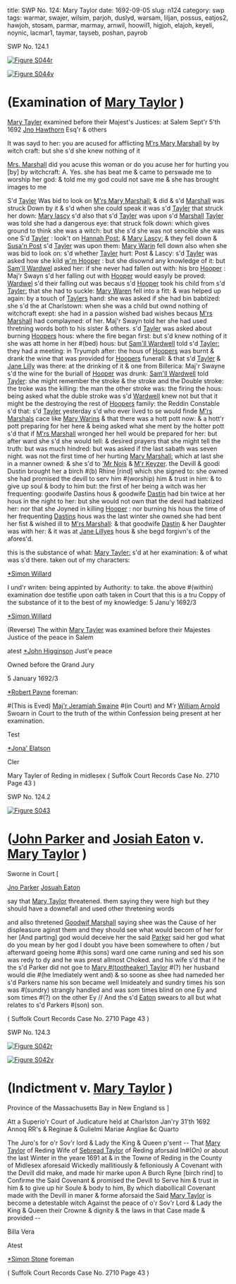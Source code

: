 title: SWP No. 124: Mary Taylor
date: 1692-09-05
slug: n124
category: swp
tags: warmar, swajer, wilsim, parjoh, duslyd, warsam, liljan, possus, eatjos2, hawjoh, stosam, parmar, marmay, arnwil, hoowil1, higjoh, elajoh, keyeli, noynic, lacmar1, taymar, tayseb, poshan, payrob




<div markdown class="doc" id="n124.1">

<div class="doc_id">SWP No. 124.1</div>



<span markdown class="figure">[![Figure S044r](archives/Suffolk/small/S044A.jpg)](archives/Suffolk/large/S044A.jpg)</span>



<span markdown class="figure">[![Figure S044v](archives/Suffolk/small/S044B.jpg)](archives/Suffolk/large/S044B.jpg)</span>


# (Examination of [Mary Taylor](/tag/taymar.html) )

 [Mary Tayler](/tag/taymar.html) examined before their Majest's Justices: at Salem Sept'r 5'th 1692  [Jno Hawthorn](/tag/hawjoh.html) Esq'r & others

It was sayd to her: you are acused for afflicting [M'rs Mary Marshall](/tag/marmay.html) by by witch craft: but she s'd she knew nothing of it

[Mrs. Marshall](/tag/marmay.html) did you acuse this woman or do you acuse her for hurting you [by] by witchcraft: A. Yes. she has beat me & came to perswade me to worship her god: & told me my god could not save me & she has brought images to me

S'd [Tayler](/tag/taymar.html) Was bid to look on [M'rs Mary Marshall:](/tag/marmay.html) & did & s'd [Marshall](/tag/marmay.html) was struck Down by it & s'd when she could speak it was s'd [Tayler](/tag/taymar.html) that struck her down: [Mary lascy](/tag/lacmar1.html) s'd also that s'd [Tayler](/tag/taymar.html) was upon s'd [Marshall](/tag/marmay.html) [Tayler](/tag/taymar.html) was told she had a dangerous eye: that struck folk down: which gives ground to think she was a witch: but she s'd she was not sencible she was one S'd [Tayler](/tag/taymar.html) : look't on [Hannah Post:](/tag/poshan.html) & [Mary Lascy:](/tag/lacmar1.html) & they fell down & [Susa'n Post](/tag/possus.html) s'd [Tayler](/tag/taymar.html) was upon them: [Mary Warin](/tag/warmar.html) fell down also when she was bid to look on: s'd whether [Tayler](/tag/taymar.html) hurt: Post & Lascy: s'd [Tayler](/tag/taymar.html) was asked how she kild [w'm Hooper](/tag/hoowil1.html) : but she disownd any knowledge of it: but [Sam'll Wardwel](/tag/warsam.html) asked her: if she never had fallen out with: his bro [Hooper](/tag/hoowil1.html) : Maj'r Swayn s'd her falling out with [Hooper](/tag/hoowil1.html) would easyly be proved: [Wardwel](/tag/warsam.html) s'd their falling out was becaus s'd [Hooper](/tag/hoowil1.html) took his child from s'd [Tayler:](/tag/taymar.html) that she had to suckle: [Mary Waren](/tag/warmar.html) fell into a fitt: & was helped up again: by a touch of [Taylers](/tag/taymar.html) hand: she was asked if she had bin babtized: she s'd the at Charlstown: when she was a child but ownd nothing of witchcraft exept: she had in a passion wished bad wishes becaus [M'rs Marshall](/tag/marmay.html) had complayned: of her. Maj'r Swayn told her she had used thretning words both to his sister & others. s'd [Tayler](/tag/taymar.html) was asked about burning [Hoopers](/tag/hoowil1.html) hous: where the fire began first: but s'd knew nothing of it she was att home in her #(bed) hous: but [Sam'll Wardwell](/tag/warsam.html) told s'd [Tayler:](/tag/taymar.html) they had a meeting: in  Tryumph after: the hous of [Hoopers](/tag/hoowil1.html) was burnt & drank the wine that was provided for [Hoopers](/tag/hoowil1.html) funerall: & that s'd [Tayler](/tag/taymar.html) & [Jane Lilly](/tag/liljan.html) was there: at the drinking of it & one from Billerica: Maj'r Swayne s'd the wine for the buriall of [Hooper](/tag/hoowil1.html) was drunk: [Sam'll Wardwell](/tag/warsam.html) told [Tayler](/tag/taymar.html): she might remember the stroke & the stroke and the Double stroke: the troke was the killing: the man the other stroke was: the firing the hous: being asked what the duble stroke was s'd [Wardwell](/tag/warsam.html) knew not but that it might be the destroying the rest of [Hoopers](/tag/hoowil1.html) family: the Reddin Constable s'd that: s'd [Tayler](/tag/taymar.html) yesterday s'd who ever lived to se would finde [M'rs Marshals](/tag/marmay.html) cace like [Mary Warins](/tag/warmar.html) & that there was a hott pott now: & a hott'r pott preparing for her here & being asked what she ment by the hotter pott s'd that if [M'rs Marshall](/tag/marmay.html) wronged her hell would be prepared for her: but after ward she s'd she would tell: & desired prayers that she might tell the truth: but was much hindred: but was asked if the last sabath was seven night. was not the first time of her hurting [Mary Marshall:](/tag/marmay.html) which at last she in a manner owned: & she s'd to ['Mr Nois](/tag/noynic.html) & [M'r Keyzer](/tag/keyeli.html). the Devill & goodi Dustin brought her a birch #(b) Rhine [rind] which she signed to: she owned she had promised the devill to serv him #(worship) him & trust in him: & to give up soul & body to him but: the first of her being a witch was her frequenting: goodwife Dastins hous & goodwife [Dastin](/tag/duslyd.html) had bin twice at her hous in the night to her: but she would not own that the devil had babtized her: nor that she Joyned in killing [Hooper](/tag/hoowil1.html) : nor burning his hous the time of her frequenting [Dastins](/tag/duslyd.html) hous was the last winter she owned she had bent her fist & wished ill to [M'rs Marshall](/tag/marmay.html): & that goodwife [Dastin](/tag/duslyd.html) & her Daughter was with her: & it was at [Jane Lillyes](/tag/liljan.html) hous & she begd forgivn's of the afores'd.

this is the substance of what: [Mary Tayler:](/tag/taymar.html) s'd at her examination: & of what was s'd there. taken out of my characters:

[*Simon Willard](/tag/wilsim.html)

I und'r writen: being appinted by Authority: to take. the above #(within) examination doe testifie upon oath taken in Court that this is a tru Coppy of the substance of it to the best of my knowledge: 5 Janu'y 1692/3

[*Simon Willard](/tag/wilsim.html)

 

(Reverse) The within [Mary Tayler](/tag/taymar.html) was examined before their Majestes Justice of the peace in Salem

atest [*John Higginson](/tag/higjoh.html) Just'e peace

Owned before the Grand Jury 

5 January 1692/3

[*Robert Payne](/tag/payrob.html) foreman:

#(This is Eved) [Maj'r Jeramiah Swaine](/tag/swajer.html) #(in Court) and M'r [William Arnold](/tag/arnwil.html) Swoarn in Court to the truth of the within Confession being present at her examination.

Test 

[*Jona' Elatson](/tag/elajoh.html)

Cler 

Mary Tayler of Reding in midlesex ( Suffolk Court Records Case No. 2710 Page 43 )


</div>



<div markdown class="doc" id="n124.2">

<div class="doc_id">SWP No. 124.2</div>



<span markdown class="figure">[![Figure S043](archives/Suffolk/small/S043.jpg)](archives/Suffolk/large/S043.jpg)</span>


# ([John Parker](/tag/parjoh.html) and [Josiah Eaton](/tag/eatjos2.html) v. [Mary Taylor](/tag/taymar.html) )

Sworne in Court [

[Jno Parker](/tag/parjoh.html)  [Josuah Eaton](/tag/eatjos2.html)

say that [Mary Taylor](/tag/taymar.html) threatened. them saying they were high but they should have a downefall and used other thretening words

and allso thretened [Goodwif Marshall](/tag/marmay.html) saying shee was the Cause of her displeasure aginst them and they should see what would becom of her for her [And parting] god would deceive her the said [Parker](/tag/parmar.html) said her god what do you mean by her god I doubt you have been somewhere to often / but afterward goeing home #(his sons) ward one came runing and sed his son was redy to dy and he was prest allmost Choked. and his wife s'd that if he the s'd Parker did not goe to [Mary #(tootheaker) Taylor](/tag/taymar.html) #(?) her husband would die #(he Imediately went and) & so soone as shee had nameded her s'd Parkers name his son became well Imideately and sundry times his son was #(sundry) strangly handled and was som times blind on one Ey and som times #(?) on the other Ey // And the s'd [Eaton](/tag/eatjos2.html) swears to all but what relates to s'd Parkers #(son) son.

( Suffolk Court Records Case No. 2710 Page 43 )


</div>



<div markdown class="doc" id="n124.3">

<div class="doc_id">SWP No. 124.3</div>



<span markdown class="figure">[![Figure S042r](archives/Suffolk/small/S042A.jpg)](archives/Suffolk/large/S042A.jpg)</span>



<span markdown class="figure">[![Figure S042v](archives/Suffolk/small/S042B.jpg)](archives/Suffolk/large/S042B.jpg)</span>


# (Indictment v. [Mary Taylor](/tag/taymar.html) )

Province of the Massachusetts Bay in New England ss ]

Att a Superio'r Court of Judicature held at Charlston Jan'ry 31'th 1692 Annoq RR's & Reginae & Gulielmi Mariae Angliae &c Quarto

The Juro's for o'r Sov'r lord & Lady the King & Queen p'sent -- That [Mary Taylor](/tag/taymar.html) of Reding Wife of [Sebread Taylor](/tag/tayseb.html) of Reding aforsaid In#(On) or about the last Winter in the yeare 1691 at & in the Towne of Reding in the County of Midlesex aforesaid Wickedly mallitiously & felloniously A Covenant with the Devill did make, and made hir marke upon A Burch Ryne [birch rind] to Confirme the Said Covenant & promised the Devill to Serve him & trust in him & to give up hir Soule & body to him, By which diabollicall Covenant made with the Devill in maner & forme aforsaid the Said [Mary Taylor](/tag/taymar.html) is become a detestable witch Against the peace of o'r Sov'r Lord & Lady the King & Queen their Crowne & dignity & the laws in that Case made & provided --

Billa Vera 

Atest 

[*Simon Stone](/tag/stosam.html) foreman

( Suffolk Court Records Case No. 2710 Page 43 )


</div>

